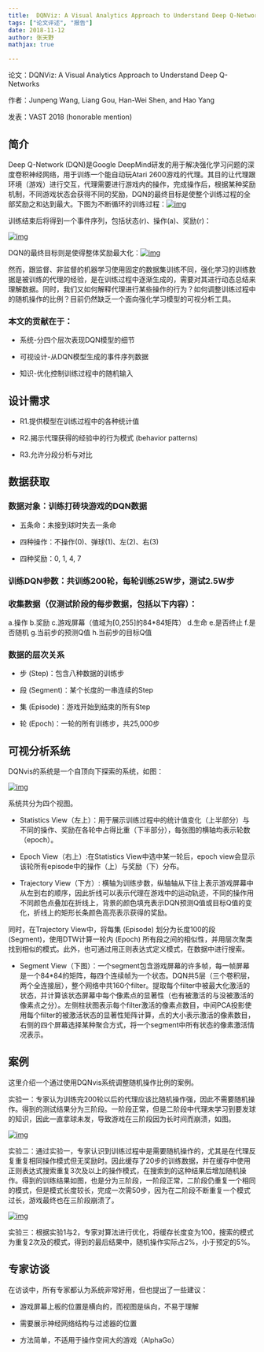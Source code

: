 ```yaml
---
title:  DQNViz: A Visual Analytics Approach to Understand Deep Q-Networks
tags: ["论文评述", "报告"]
date: 2018-11-12
author: 张天野
mathjax: true

---
```


论文：DQNViz: A Visual Analytics Approach to Understand Deep Q-Networks

作者：Junpeng Wang, Liang Gou, Han-Wei Shen, and Hao Yang

发表：VAST 2018 (honorable mention)

## 简介

Deep Q-Network (DQN)是Google DeepMind研发的用于解决强化学习问题的深度卷积神经网络，用于训练一个能自动玩Atari 2600游戏的代理。其目的让代理跟环境（游戏）进行交互，代理需要进行游戏内的操作，完成操作后，根据某种奖励机制，不同游戏状态会获得不同的奖励，DQN的最终目标是使整个训练过程的全部奖励之和达到最大。下图为不断循环的训练过程：[![img](http://www.cad.zju.edu.cn/home/vagblog/wp-content/uploads/2018/11/%E5%9B%BE%E7%89%871.png)](http://www.cad.zju.edu.cn/home/vagblog/wp-content/uploads/2018/11/图片1.png)



训练结束后将得到一个事件序列，包括状态(r)、操作(a)、奖励(r)：

[![img](http://www.cad.zju.edu.cn/home/vagblog/wp-content/uploads/2018/11/%E5%BE%AE%E4%BF%A1%E6%88%AA%E5%9B%BE_20181112151723.png)](http://www.cad.zju.edu.cn/home/vagblog/wp-content/uploads/2018/11/微信截图_20181112151723.png)

DQN的最终目标则是使得整体奖励最大化：[![img](http://www.cad.zju.edu.cn/home/vagblog/wp-content/uploads/2018/11/%E5%BE%AE%E4%BF%A1%E6%88%AA%E5%9B%BE_20181112151809.png)](http://www.cad.zju.edu.cn/home/vagblog/wp-content/uploads/2018/11/微信截图_20181112151809.png)

然而，跟监督、非监督的机器学习使用固定的数据集训练不同，强化学习的训练数据是被训练的代理的经验，是在训练过程中逐渐生成的，需要对其进行动态总结来理解数据。同时，我们又如何解释代理进行某些操作的行为？如何调整训练过程中的随机操作的比例？目前仍然缺乏一个面向强化学习模型的可视分析工具。

### 本文的贡献在于：

- 系统-分四个层次表现DQN模型的细节

- 可视设计-从DQN模型生成的事件序列数据

- 知识-优化控制训练过程中的随机输入

## 设计需求

- R1.提供模型在训练过程中的各种统计值

- R2.揭示代理获得的经验中的行为模式 (behavior patterns)

- R3.允许分段分析与对比

## 数据获取

### 数据对象：训练打砖块游戏的DQN数据

- 五条命：未接到球时失去一条命

- 四种操作：不操作(0)、弹球(1)、左(2)、右(3)

- 四种奖励：0, 1, 4, 7

### 训练DQN参数：共训练200轮，每轮训练25W步，测试2.5W步

### 收集数据（仅测试阶段的每步数据，包括以下内容）：

a.操作  b.奖励   c.游戏屏幕（值域为[0,255]的84*84矩阵） d.生命  e.是否终止  f.是否随机 g.当前步的预测Q值  h.当前步的目标Q值

### 数据的层次关系

- 步 (Step)：包含八种数据的训练步

- 段 (Segment)：某个长度的一串连续的Step

- 集 (Episode)：游戏开始到结束的所有Step

- 轮 (Epoch)：一轮的所有训练步，共25,000步

## 可视分析系统

DQNvis的系统是一个自顶向下探索的系统，如图：

[![img](http://www.cad.zju.edu.cn/home/vagblog/wp-content/uploads/2018/11/%E5%9B%BE%E7%89%872.png)](http://www.cad.zju.edu.cn/home/vagblog/wp-content/uploads/2018/11/图片2.png)

系统共分为四个视图。

- Statistics View（左上）：用于展示训练过程中的统计值变化（上半部分）与不同的操作、奖励在各轮中占得比重（下半部分），每张图的横轴均表示轮数（epoch）。

- Epoch View（右上）:在Statistics View中选中某一轮后，epoch view会显示该轮所有episode中的操作（上）与奖励（下）分布。

- Trajectory View（下方）: 横轴为训练步数，纵轴轴从下往上表示游戏屏幕中从左到右的顺序，因此折线可以表示代理在游戏中的运动轨迹，不同的操作用不同颜色点叠加在折线上，背景的颜色填充表示DQN预测Q值或目标Q值的变化，折线上的矩形长条颜色高亮表示获得的奖励。

同时，在Trajectory View中，将每集 (Episode) 划分为长度100的段 (Segment)，使用DTW计算一轮内 (Epoch) 所有段之间的相似性，并用层次聚类找到相似的模式。此外，也可通过用正则表达式定义模式，在数据中进行搜索。

- Segment View（下图）：一个segment包含游戏屏幕的许多帧，每一帧屏幕是一个84*84的矩阵，每四个连续帧为一个状态。DQN共5层（三个卷积层，两个全连接层），整个网络中共160个filter。提取每个filter中被最大化激活的状态，并计算该状态屏幕中每个像素点的显著性（也有被激活的与没被激活的像素点之分）。左侧柱状图表示每个filter激活的像素点数目，中间PCA投影使用每个filter的被激活状态的显著性矩阵计算，点的大小表示激活的像素数目，右侧的四个屏幕选择某种聚合方式，将一个segment中所有状态的像素激活情况表示。

## 案例

这里介绍一个通过使用DQNvis系统调整随机操作比例的案例。

实验一：专家认为训练完200轮以后的代理应该比随机操作强，因此不需要随机操作。得到的测试结果分为三阶段。一阶段正常，但是二阶段中代理未学习到要发球的知识，因此一直拿球未发，导致游戏在三阶段因为长时间而崩溃，如图。

[![img](http://www.cad.zju.edu.cn/home/vagblog/wp-content/uploads/2018/11/%E5%9B%BE%E7%89%873.png)](http://www.cad.zju.edu.cn/home/vagblog/wp-content/uploads/2018/11/图片3.png)

实验二：通过实验一，专家认识到训练过程中是需要随机操作的，尤其是在代理反复重复相同操作模式但无奖励时。因此缓存了20步的训练数据，并在缓存中使用正则表达式搜索重复3次及以上的操作模式，在搜索到的这种结果后增加随机操作。得到的训练结果如图，也是分为三阶段，一阶段正常，二阶段仍重复一个相同的模式，但是模式长度较长，完成一次需50步，因为在二阶段不断重复一个模式过长，游戏最终也在三阶段崩溃了。

[![img](http://www.cad.zju.edu.cn/home/vagblog/wp-content/uploads/2018/11/%E5%9B%BE%E7%89%874.png)](http://www.cad.zju.edu.cn/home/vagblog/wp-content/uploads/2018/11/图片4.png)

实验三：根据实验1与2，专家对算法进行优化，将缓存长度变为100，搜索的模式为重复2次及的模式，得到的最后结果中，随机操作实际占2%，小于预定的5%。

## 专家访谈

在访谈中，所有专家都认为系统非常好用，但也提出了一些建议：

- 游戏屏幕上板的位置是横向的，而视图是纵向，不易于理解

- 需要展示神经网络结构与过滤器的位置
- 方法简单，不适用于操作空间大的游戏（AlphaGo）